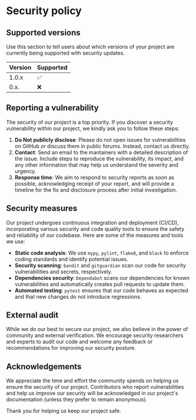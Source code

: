 <!-- Copyright 2024 - GitHub user: fredericks1982

Licensed under the Apache License, Version 2.0 (the "License");
you may not use this file except in compliance with the License.
You may obtain a copy of the License at

    http://www.apache.org/licenses/LICENSE-2.0

Unless required by applicable law or agreed to in writing, software
distributed under the License is distributed on an "AS IS" BASIS,
WITHOUT WARRANTIES OR CONDITIONS OF ANY KIND, either express or implied.
See the License for the specific language governing permissions and
limitations under the License.  -->

# Security policy

## Supported versions

Use this section to tell users about which versions of your project are currently being
supported with security updates.

| Version | Supported |
| ------- | --------- |
| 1.0.x   | ✅         |
| 0.x.    | ❌         |

## Reporting a vulnerability

The security of our project is a top priority. If you discover a security vulnerability
within our project, we kindly ask you to follow these steps:

1. **Do Not publicly disclose**: Please do not open issues for vulnerabilities on
    GitHub or discuss them in public forums. Instead, contact us directly.
2. **Contact**: Send an email to the mantainers with a detailed description of the
   issue. Include steps to reproduce the vulnerability, its impact, and any other
   information that may help us understand the severity and urgency.
3. **Response time**: We aim to respond to security reports as soon as possible,
    acknowledging receipt of your report, and will provide a timeline for the fix and
    disclosure process after initial investigation.

## Security measures

Our project undergoes continuous integration and deployment (CI/CD), incorporating various security and code quality tools to ensure the safety and reliability of our codebase. Here are some of the measures and tools we use:

- **Static code analysis**: We use `mypy`, `pylint`, `flake8`, and `black` to enforce coding standards and identify potential issues.
- **Security scanning**: `bandit` and `gitguardian` scan our code for security vulnerabilities and secrets, respectively.
- **Dependencies security**: `Dependabot` scans our dependencies for known vulnerabilities and automatically creates pull requests to update them.
- **Automated testing**: `pytest` ensures that our code behaves as expected and that new changes do not introduce regressions.

## External audit

While we do our best to secure our project, we also believe in the power of community and external verification. We encourage security researchers and experts to audit our code and welcome any feedback or recommendations for improving our security posture.

## Acknowledgements

We appreciate the time and effort the community spends on helping us ensure the security of our project. Contributors who report vulnerabilities and help us improve our security will be acknowledged in our project's documentation (unless they prefer to remain anonymous).

Thank you for helping us keep our project safe.
